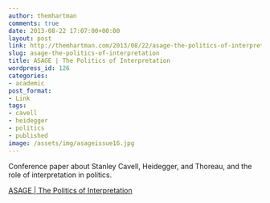 ```yaml
---
author: themhartman
comments: true
date: 2013-08-22 17:07:00+00:00
layout: post
link: http://themhartman.com/2013/08/22/asage-the-politics-of-interpretation/
slug: asage-the-politics-of-interpretation
title: ASAGE | The Politics of Interpretation
wordpress_id: 126
categories:
- academic
post_format:
- Link
tags:
- cavell
- heidegger
- politics
- published
image: /assets/img/asageissue16.jpg
---
```


Conference paper about Stanley Cavell, Heidegger, and Thoreau, and the role of interpretation in politics.

[ASAGE | The Politics of Interpretation](http://asage.org/index.php/ASAGE/article/view/139/62)

